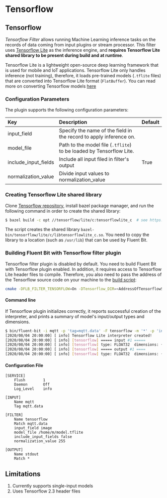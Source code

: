 # Tensorflow

## Tensorflow

_Tensorflow Filter_ allows running Machine Learning inference tasks on the records of data coming from input plugins or stream processor. This filter uses [Tensorflow Lite](https://www.tensorflow.org/lite/) as the inference engine, and **requires Tensorflow Lite shared library to be present during build and at runtime**.

Tensorflow Lite is a lightweight open-source deep learning framework that is used for mobile and IoT applications. Tensorflow Lite only handles inference \(not training\), therefore, it loads pre-trained models \(`.tflite` files\) that are converted into Tensorflow Lite format \(`FlatBuffer`\). You can read more on converting Tensorflow models [here](https://www.tensorflow.org/lite/convert)

### Configuration Parameters

The plugin supports the following configuration parameters:

| Key | Description | Default |
| :--- | :--- | :--- |
| input\_field | Specify the name of the field in the record to apply inference on. |  |
| model\_file | Path to the model file \(`.tflite`\) to be loaded by Tensorflow Lite. |  |
| include\_input\_fields | Include all input filed in filter's output | True |
| normalization\_value | Divide input values to normalization\_value |  |

### Creating Tensorflow Lite shared library

Clone [Tensorflow repository](https://github.com/tensorflow/tensorflow), install bazel package manager, and run the following command in order to create the shared library:

```bash
$ bazel build -c opt //tensorflow/lite/c:tensorflowlite_c  # see https://github.com/tensorflow/tensorflow/tree/master/tensorflow/lite/c
```

The script creates the shared library `bazel-bin/tensorflow/lite/c/libtensorflowlite_c.so`. You need to copy the library to a location \(such as `/usr/lib`\) that can be used by Fluent Bit.

### Building Fluent Bit with Tensorflow filter plugin

Tensorflow filter plugin is disabled by default. You need to build Fluent Bit with Tensorflow plugin enabled. In addition, it requires access to Tensorflow Lite header files to compile. Therefore, you also need to pass the address of the Tensorflow source code on your machine to the [build script](https://github.com/fluent/fluent-bit#build-from-scratch):

```bash
cmake -DFLB_FILTER_TENSORFLOW=On -DTensorflow_DIR=<AddressOfTensorflowSourceCode> ...
```

#### Command line

If Tensorflow plugin initializes correctly, it reports successful creation of the interpreter, and prints a summary of model's input/output types and dimensions.

```bash
$ bin/fluent-bit -i mqtt -p 'tag=mqtt.data' -F tensorflow -m '*' -p 'input_field=image' -p 'model_file=/home/user/model.tflite' -p 'include_input_fields=false' -p 'normalization_value=255' -o stdout
[2020/08/04 20:00:00] [ info] Tensorflow Lite interpreter created!
[2020/08/04 20:00:00] [ info] [tensorflow] ===== input #1 =====
[2020/08/04 20:00:00] [ info] [tensorflow] type: FLOAT32  dimensions: {1, 224, 224, 3}
[2020/08/04 20:00:00] [ info] [tensorflow] ===== output #1 ====
[2020/08/04 20:00:00] [ info] [tensorflow] type: FLOAT32  dimensions: {1, 2}
```

#### Configuration File

```text
[SERVICE]
    Flush        1
    Daemon       Off
    Log_Level    info

[INPUT]
    Name mqtt
    Tag mqtt.data

[FILTER]
    Name tensorflow
    Match mqtt.data
    input_field image
    model_file /home/m/model.tflite
    include_input_fields false
    normalization_value 255

[OUTPUT]
    Name stdout
    Match *
```

## Limitations

1. Currently supports single-input models
2. Uses Tensorflow 2.3 header files

